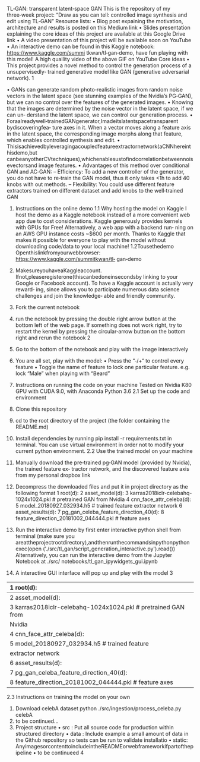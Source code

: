 TL‑GAN: transparent latent‑space GAN
This is the repository of my three‑week project: “Draw as you can tell: controlled image synthesis
and edit using TL‑GAN”
Resource lists:
• Blog post expaining the motivation, architecture and results is posted on this Medium link
• Slides presentation explaining the core ideas of this project are available at this Google Drive
link
• A video presentation of this project will be available soon on YouTube
• An interactive demo can be found in this Kaggle notebook: https://www.kaggle.com/summi
tkwan/tl‑gan‑demo, have fun playing with this model!
A high quaility video of the above GIF on YouTube
Core ideas
• This project provides a novel method to control the generation process of a unsupervisedly‑
trained generative model like GAN (generative adversarial network).
1

• GANs can generate random photo‑realistic images from random noise vectors in the latent
space (see stunning examples of the Nvidia’s PG‑GAN), but we can no control over the features
of the generated images.
• Knowing that the images are determined by the noise vector in the latent space, if we can un‑
derstand the latent space, we can control our generation process.
• Foraalreadywell‑trainedGANgenerator,Imadeitslatentspacetransparent bydiscoveringfea‑
ture axes in it. When a vector moves along a feature axis in the latent space, the corresponding
image morphs along that feature, which enables controlled synthesis and edit.
• Thisisachievedbyleveragingacoupledfeatureextractornetwork(aCNNhereinthisdemo,but
canbeanyotherCVtechniques),whichenablesustofindcorrelationbetweennoisevectorsand
image features.
• Advantages of this method over conditional GAN and AC‑GAN:
– Efficiency: To add a new controller of the generator, you do not have to re‑train the GAN
model, thus it only takes <1h to add 40 knobs with out methods.
– Flexibility: You could use different feature extractors trained on different dataset and add
knobs to the well‑trained GAN
1. Instructions on the online demo
1.1 Why hosting the model on Kaggle I host the demo as a Kaggle notebook instead of a more
convenient web app due to cost considerations.
Kaggle generously provides kernels with GPUs for Free! Alternatively, a web app with a backend run‑
ning on an AWS GPU instance costs ~$600 per month. Thanks to Kaggle that makes it possible for
everyone to play with the model without downloading code/data to your local machine!
1.2Tousethedemo Openthislinkfromyourwebbrowser: https://www.kaggle.com/summitkwan/tl‑
gan‑demo
1. MakesureyouhaveaKaggleaccount. Ifnot,pleaseregisterone(thiscanbedoneinsecondsby
linking to your Google or Facebook account). To have a Kaggle account is actually very reward‑
ing, since allows you to participate numerous data science challenges and join the knowledge‑
able and friendly community.
2. Fork the current notebook
3. run the notebook by pressing the double right arrow button at the bottom left of the web page.
If something does not work right, try to restart the kernel by pressing the circular‑arrow button
on the bottom right and rerun the notebook
2

4. Go to the bottom of the notebook and play with the image interactively
5. You are all set, play with the model:
• Press the “‑/+“ to control every feature
• Toggle the name of feature to lock one particular feature. e.g. lock “Male” when playing
with “Beard”
2. Instructions on running the code on your machine
Tested on Nvidia K80 GPU with CUDA 9.0, with Anaconda Python 3.6
2.1 Set up the code and environment
1. Clone this repository
2. cd to the root directory of the project (the folder containing the README.md)
3. Install dependencies by running pip install -r requirements.txt in terminal. You
can use virtual environment in order not to modify your current python environment.
2.2 Use the trained model on your machine
1. Manually download the pre‑trained pg‑GAN model (provided by Nvidia), the trained feature ex‑
tractor network, and the discovered feature axis from my personal dropbox link
2. Decompress the downloaded files and put it in project directory as the following format
1 root(d):
2 asset_model(d):
3 karras2018iclr-celebahq-1024x1024.pkl # pretrained GAN from
Nvidia
4 cnn_face_attr_celeba(d):
5 model_20180927_032934.h5 # trained feature
extractor network
6 asset_results(d):
7 pg_gan_celeba_feature_direction_40(d):
8 feature_direction_20181002_044444.pkl # feature axes
3. Run the interactive demo by first enter interactive python shell from terminal (make sure you
areattheprojectrootdirectory),andthenrunthecommandsinpythonpython exec(open
('./src/tl_gan/script_generation_interactive.py').read())
Alternatively, you can run the interactive demo from the Jupyter Notebook at ./src/
notebooks/tl_gan_ipywidgets_gui.ipynb
4. A interactive GUI interface will pop up and play with the model
3

| 1 root(d):                                                    |
|:--------------------------------------------------------------|
| 2 asset_model(d):                                             |
| 3 karras2018iclr-celebahq-1024x1024.pkl # pretrained GAN from |
| Nvidia                                                        |
| 4 cnn_face_attr_celeba(d):                                    |
| 5 model_20180927_032934.h5 # trained feature                  |
| extractor network                                             |
| 6 asset_results(d):                                           |
| 7 pg_gan_celeba_feature_direction_40(d):                      |
| 8 feature_direction_20181002_044444.pkl # feature axes        |

2.3 Instructions on training the model on your own
1. Download celebA dataset python ./src/ingestion/process_celeba.py celebA
2. to be continued…
3. Project structure
• src : Put all source code for production within structured directory
• data : Include example a small amount of data in the Github repository so tests can be run to
validate installatio
• static: AnyimagesorcontenttoincludeintheREADMEorwebframeworkifpartofthepipeline
• to be continueed
4